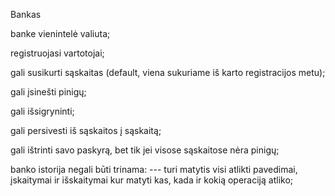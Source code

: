 Bankas

banke vienintelė valiuta;

registruojasi vartotojai;

gali susikurti sąskaitas (default, viena sukuriame iš karto registracijos metu);

gali įsinešti pinigų;

gali išsigryninti;

gali persivesti iš sąskaitos į sąskaitą;

gali ištrinti savo paskyrą, bet tik jei visose sąskaitose nėra pinigų;

banko istorija negali būti trinama: --- turi matytis visi atlikti pavedimai, įskaitymai ir išskaitymai kur matyti kas, kada ir kokią operaciją atliko;